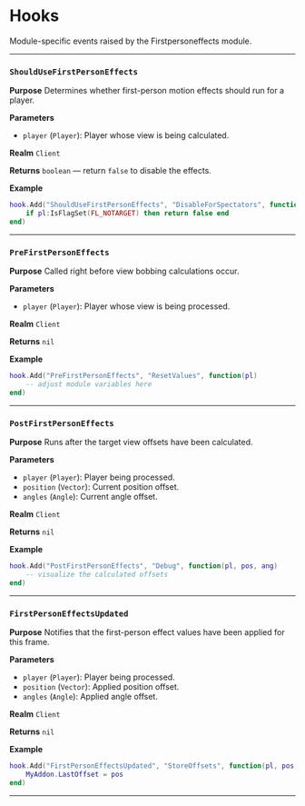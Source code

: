 # Hooks
Module-specific events raised by the Firstpersoneffects module.

---
### `ShouldUseFirstPersonEffects`

**Purpose**
Determines whether first-person motion effects should run for a player.

**Parameters**

* `player` (`Player`): Player whose view is being calculated.

**Realm**
`Client`

**Returns**
`boolean` — return `false` to disable the effects.

**Example**

```lua
hook.Add("ShouldUseFirstPersonEffects", "DisableForSpectators", function(pl)
    if pl:IsFlagSet(FL_NOTARGET) then return false end
end)
```

---

### `PreFirstPersonEffects`

**Purpose**
Called right before view bobbing calculations occur.

**Parameters**

* `player` (`Player`): Player whose view is being processed.

**Realm**
`Client`

**Returns**
`nil`

**Example**

```lua
hook.Add("PreFirstPersonEffects", "ResetValues", function(pl)
    -- adjust module variables here
end)
```

---

### `PostFirstPersonEffects`

**Purpose**
Runs after the target view offsets have been calculated.

**Parameters**

* `player` (`Player`): Player being processed.
* `position` (`Vector`): Current position offset.
* `angles` (`Angle`): Current angle offset.

**Realm**
`Client`

**Returns**
`nil`

**Example**

```lua
hook.Add("PostFirstPersonEffects", "Debug", function(pl, pos, ang)
    -- visualize the calculated offsets
end)
```

---

### `FirstPersonEffectsUpdated`

**Purpose**
Notifies that the first-person effect values have been applied for this frame.

**Parameters**

* `player` (`Player`): Player being processed.
* `position` (`Vector`): Applied position offset.
* `angles` (`Angle`): Applied angle offset.

**Realm**
`Client`

**Returns**
`nil`

**Example**

```lua
hook.Add("FirstPersonEffectsUpdated", "StoreOffsets", function(pl, pos, ang)
    MyAddon.LastOffset = pos
end)
```
---
